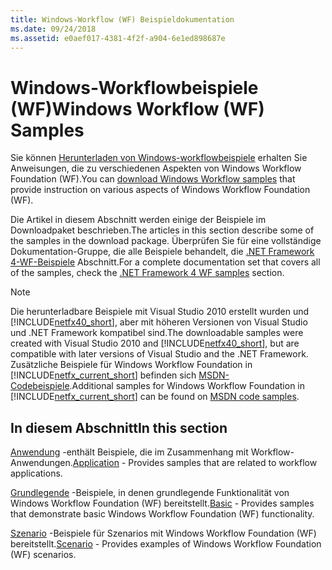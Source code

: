 ```yaml
---
title: Windows-Workflow (WF) Beispieldokumentation
ms.date: 09/24/2018
ms.assetid: e0aef017-4381-4f2f-a904-6e1ed898687e
---
```

# <a name="windows-workflow-wf-samples"></a><span data-ttu-id="4690e-102">Windows-Workflowbeispiele (WF)</span><span class="sxs-lookup"><span data-stu-id="4690e-102">Windows Workflow (WF) Samples</span></span>

<span data-ttu-id="4690e-103">Sie können [Herunterladen von Windows-workflowbeispiele](https://go.microsoft.com/fwlink/?LinkId=150780) erhalten Sie Anweisungen, die zu verschiedenen Aspekten von Windows Workflow Foundation (WF).</span><span class="sxs-lookup"><span data-stu-id="4690e-103">You can [download Windows Workflow samples](https://go.microsoft.com/fwlink/?LinkId=150780) that provide instruction on various aspects of Windows Workflow Foundation (WF).</span></span>

<span data-ttu-id="4690e-104">Die Artikel in diesem Abschnitt werden einige der Beispiele im Downloadpaket beschrieben.</span><span class="sxs-lookup"><span data-stu-id="4690e-104">The articles in this section describe some of the samples in the download package.</span></span> <span data-ttu-id="4690e-105">Überprüfen Sie für eine vollständige Dokumentation-Gruppe, die alle Beispiele behandelt, die [.NET Framework 4-WF-Beispiele](https://docs.microsoft.com/previous-versions/dotnet/netframework-4.0/dd483375(v%3dvs.100)) Abschnitt.</span><span class="sxs-lookup"><span data-stu-id="4690e-105">For a complete documentation set that covers all of the samples, check the [.NET Framework 4 WF samples](https://docs.microsoft.com/previous-versions/dotnet/netframework-4.0/dd483375(v%3dvs.100)) section.</span></span>

> [!NOTE]
> <span data-ttu-id="4690e-106">Die herunterladbare Beispiele mit Visual Studio 2010 erstellt wurden und [!INCLUDE[netfx40_short](../../../../includes/netfx40-short-md.md)], aber mit höheren Versionen von Visual Studio und .NET Framework kompatibel sind.</span><span class="sxs-lookup"><span data-stu-id="4690e-106">The downloadable samples were created with Visual Studio 2010 and [!INCLUDE[netfx40_short](../../../../includes/netfx40-short-md.md)], but are compatible with later versions of Visual Studio and the .NET Framework.</span></span> <span data-ttu-id="4690e-107">Zusätzliche Beispiele für Windows Workflow Foundation in [!INCLUDE[netfx_current_short](../../../../includes/netfx-current-short-md.md)] befinden sich [MSDN-Codebeispiele](https://aka.ms/WF45Samples).</span><span class="sxs-lookup"><span data-stu-id="4690e-107">Additional samples for Windows Workflow Foundation in [!INCLUDE[netfx_current_short](../../../../includes/netfx-current-short-md.md)] can be found on [MSDN code samples](https://aka.ms/WF45Samples).</span></span>

## <a name="in-this-section"></a><span data-ttu-id="4690e-108">In diesem Abschnitt</span><span class="sxs-lookup"><span data-stu-id="4690e-108">In this section</span></span>

<span data-ttu-id="4690e-109">[Anwendung](application.md) -enthält Beispiele, die im Zusammenhang mit Workflow-Anwendungen.</span><span class="sxs-lookup"><span data-stu-id="4690e-109">[Application](application.md) - Provides samples that are related to workflow applications.</span></span>

<span data-ttu-id="4690e-110">[Grundlegende](basic.md) -Beispiele, in denen grundlegende Funktionalität von Windows Workflow Foundation (WF) bereitstellt.</span><span class="sxs-lookup"><span data-stu-id="4690e-110">[Basic](basic.md) - Provides samples that demonstrate basic Windows Workflow Foundation (WF) functionality.</span></span>

<span data-ttu-id="4690e-111">[Szenario](scenario.md) -Beispiele für Szenarios mit Windows Workflow Foundation (WF) bereitstellt.</span><span class="sxs-lookup"><span data-stu-id="4690e-111">[Scenario](scenario.md) - Provides examples of Windows Workflow Foundation (WF) scenarios.</span></span>
